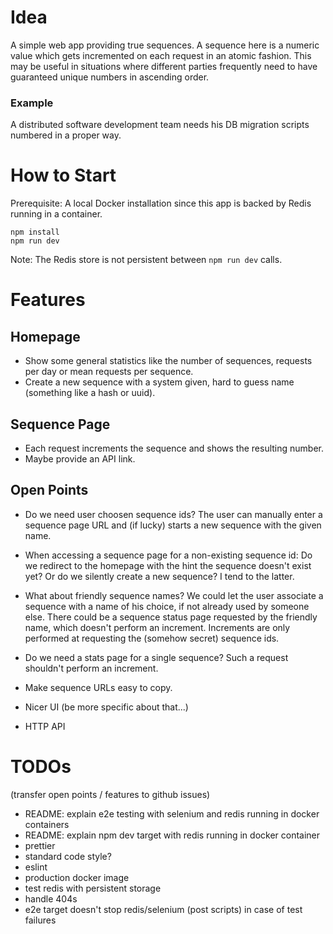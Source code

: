 # Idea

A simple web app providing true sequences. A sequence here is a numeric value which gets incremented on each request in an atomic fashion. This may be useful in situations where different parties frequently need to have guaranteed unique numbers in ascending order.

### Example

A distributed software development team needs his DB migration scripts numbered in a proper way.

# How to Start

Prerequisite: A local Docker installation since this app is backed by Redis running in a container.

```
npm install
npm run dev
```

Note: The Redis store is not persistent between `npm run dev` calls.

# Features

## Homepage

- Show some general statistics like the number of sequences, requests per day or mean requests per sequence.
- Create a new sequence with a system given, hard to guess name (something like a hash or uuid).

## Sequence Page

- Each request increments the sequence and shows the resulting number.
- Maybe provide an API link.

## Open Points

- Do we need user choosen sequence ids? The user can manually enter a sequence page URL and (if lucky) starts a new sequence with the given name.

- When accessing a sequence page for a non-existing sequence id: Do we redirect to the homepage with the hint the sequence doesn't exist yet? Or do we silently create a new sequence? I tend to the latter.

- What about friendly sequence names? We could let the user associate a sequence with a name of his choice, if not already used by someone else. There could be a sequence status page requested by the friendly name, which doesn't perform an increment. Increments are only performed at requesting the (somehow secret) sequence ids.

- Do we need a stats page for a single sequence? Such a request shouldn't perform an increment.

- Make sequence URLs easy to copy.

- Nicer UI (be more specific about that...)

- HTTP API

# TODOs

(transfer open points / features to github issues)

- README: explain e2e testing with selenium and redis running in docker containers
- README: explain npm dev target with redis running in docker container
- prettier
- standard code style?
- eslint
- production docker image
- test redis with persistent storage
- handle 404s
- e2e target doesn't stop redis/selenium (post scripts) in case of test failures